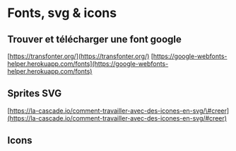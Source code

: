 # Fonts, svg & icons

## Trouver et télécharger une font google

[https://transfonter.org/](https://transfonter.org/) [https://google-webfonts-helper.herokuapp.com/fonts](https://google-webfonts-helper.herokuapp.com/fonts)

## Sprites SVG

[https://la-cascade.io/comment-travailler-avec-des-icones-en-svg/\#creer](https://la-cascade.io/comment-travailler-avec-des-icones-en-svg/#creer)

## Icons

